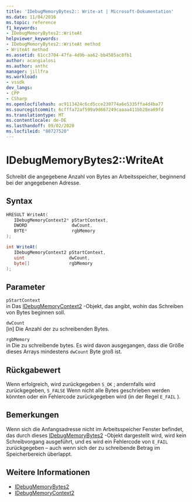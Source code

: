 ```yaml
---
title: 'IDebugMemoryBytes2:: Write-at | Microsoft-Dokumentation'
ms.date: 11/04/2016
ms.topic: reference
f1_keywords:
- IDebugMemoryBytes2::WriteAt
helpviewer_keywords:
- IDebugMemoryBytes2::WriteAt method
- WriteAt method
ms.assetid: 61cc3704-47fa-4d9b-aa62-bb4585ac8fb1
author: acangialosi
ms.author: anthc
manager: jillfra
ms.workload:
- vssdk
dev_langs:
- CPP
- CSharp
ms.openlocfilehash: ac9113424c6cd5cce230774a6e5335ffa4d4ba77
ms.sourcegitcommit: 6cfffa72af599a9d667249caaaa411bb28ea69fd
ms.translationtype: MT
ms.contentlocale: de-DE
ms.lasthandoff: 09/02/2020
ms.locfileid: "80727520"
---
```

# <a name="idebugmemorybytes2writeat"></a>IDebugMemoryBytes2::WriteAt
Schreibt die angegebene Anzahl von Bytes an Arbeitsspeicher, beginnend bei der angegebenen Adresse.

## <a name="syntax"></a>Syntax

```cpp
HRESULT WriteAt( 
   IDebugMemoryContext2* pStartContext,
   DWORD                 dwCount,
   BYTE*                 rgbMemory
);
```

```csharp
int WriteAt(
   IDebugMemoryContext2 pStartContext,
   uint                 dwCount,
   byte[]               rgbMemory
);
```

## <a name="parameters"></a>Parameter
`pStartContext`\
in Das [IDebugMemoryContext2](../../../extensibility/debugger/reference/idebugmemorycontext2.md) -Objekt, das angibt, wohin das Schreiben von Bytes beginnen soll.

`dwCount`\
[in] Die Anzahl der zu schreibenden Bytes.

`rgbMemory`\
in Die zu schreibende bytes. Es wird davon ausgegangen, dass die Größe dieses Arrays mindestens `dwCount` Byte groß ist.

## <a name="return-value"></a>Rückgabewert
 Wenn erfolgreich, wird zurückgegeben `S_OK` ; andernfalls wird zurückgegeben, `S_FALSE` Wenn nicht alle Bytes geschrieben werden könnten oder ein Fehlercode zurückgegeben wird (in der Regel `E_FAIL` ).

## <a name="remarks"></a>Bemerkungen
 Wenn sich die Anfangsadresse nicht im Arbeitsspeicher Fenster befindet, das durch dieses [IDebugMemoryBytes2](../../../extensibility/debugger/reference/idebugmemorybytes2.md) -Objekt dargestellt wird, wird kein Schreibvorgang ausgeführt, und es wird ein Fehlercode von `E_FAIL` zurückgegeben – auch wenn sich der zu schreibende Betrag im Speicherbereich überlappt.

## <a name="see-also"></a>Weitere Informationen
- [IDebugMemoryBytes2](../../../extensibility/debugger/reference/idebugmemorybytes2.md)
- [IDebugMemoryContext2](../../../extensibility/debugger/reference/idebugmemorycontext2.md)
